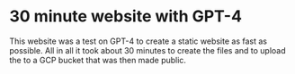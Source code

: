 # 30 minute website with GPT-4

This website was a test on GPT-4 to create a static website as fast as possible.
All in all it took about 30 minutes to create the files and to upload the to a GCP bucket that was then made public.
